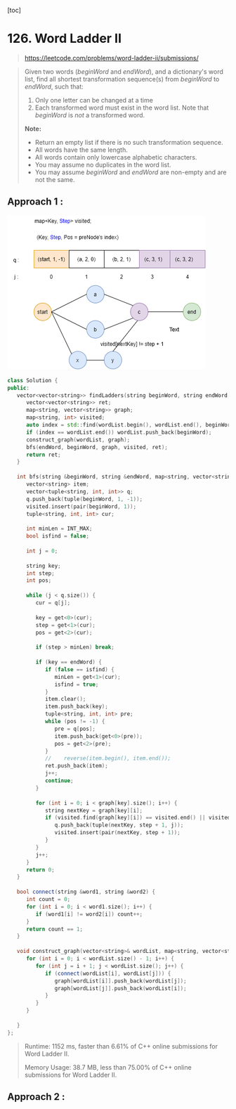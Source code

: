 [toc]

# 126. Word Ladder II

> https://leetcode.com/problems/word-ladder-ii/submissions/

> Given two words (*beginWord* and *endWord*), and a dictionary's word list, find all shortest transformation sequence(s) from *beginWord* to *endWord*, such that:
>
> 1. Only one letter can be changed at a time
> 2. Each transformed word must exist in the word list. Note that *beginWord* is *not* a transformed word.
>
> **Note:**
>
> - Return an empty list if there is no such transformation sequence.
> - All words have the same length.
> - All words contain only lowercase alphabetic characters.
> - You may assume no duplicates in the word list.
> - You may assume *beginWord* and *endWord* are non-empty and are not the same.

## Approach 1 : 

![](images\126.png)

```c++
class Solution {
public:
   vector<vector<string>> findLadders(string beginWord, string endWord, vector<string>& wordList) {
      vector<vector<string>> ret;
      map<string, vector<string>> graph;
      map<string, int> visited;
      auto index = std::find(wordList.begin(), wordList.end(), beginWord);
      if (index == wordList.end()) wordList.push_back(beginWord);
      construct_graph(wordList, graph);
      bfs(endWord, beginWord, graph, visited, ret);
      return ret;
   }

   int bfs(string &beginWord, string &endWord, map<string, vector<string>>& graph, map<string, int> &visited, vector<vector<string>> &ret) {
      vector<string> item;
      vector<tuple<string, int, int>> q;
      q.push_back(tuple(beginWord, 1, -1));
      visited.insert(pair(beginWord, 1));
      tuple<string, int, int> cur;

      int minLen = INT_MAX;
      bool isfind = false;

      int j = 0;

      string key;
      int step;
      int pos;

      while (j < q.size()) {
         cur = q[j];

         key = get<0>(cur);
         step = get<1>(cur);
         pos = get<2>(cur);

         if (step > minLen) break;

         if (key == endWord) {
            if (false == isfind) {
               minLen = get<1>(cur);
               isfind = true;
            }
            item.clear();
            item.push_back(key);
            tuple<string, int, int> pre;
            while (pos != -1) {
               pre = q[pos];
               item.push_back(get<0>(pre));
               pos = get<2>(pre);
            }
            //    reverse(item.begin(), item.end());
            ret.push_back(item);
            j++;
            continue;
         }

         for (int i = 0; i < graph[key].size(); i++) {
            string nextKey = graph[key][i];
            if (visited.find(graph[key][i]) == visited.end() || visited[nextKey] == step + 1) {
               q.push_back(tuple(nextKey, step + 1, j));
               visited.insert(pair(nextKey, step + 1));
            }
         }
         j++;
      }
      return 0;
   }

   bool connect(string &word1, string &word2) {
      int count = 0;
      for (int i = 0; i < word1.size(); i++) {
         if (word1[i] != word2[i]) count++;
      }
      return count == 1;
   }

   void construct_graph(vector<string>& wordList, map<string, vector<string>>& graph) {
      for (int i = 0; i < wordList.size() - 1; i++) {
         for (int j = i + 1; j < wordList.size(); j++) {
            if (connect(wordList[i], wordList[j])) {
               graph[wordList[i]].push_back(wordList[j]);
               graph[wordList[j]].push_back(wordList[i]);
            }
         }
      }

   }
};

```
>Runtime: 1152 ms, faster than 6.61% of C++ online submissions for Word Ladder II.
>
>Memory Usage: 38.7 MB, less than 75.00% of C++ online submissions for Word Ladder II.

## Approach 2 : 

```

```

>
